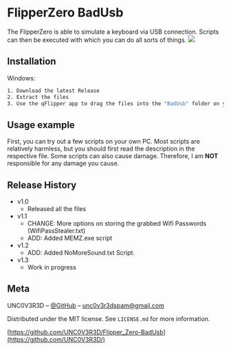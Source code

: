 # FlipperZero BadUsb
The FlipperZero is able to simulate a keyboard via USB connection.
Scripts can then be executed with which you can do all sorts of things.
![](header.png)

## Installation

Windows:

```sh
1. Download the latest Release 
2. Extract the files
3. Use the qFlipper app to drag the files into the "BadUsb" folder on your Flipper.
```

## Usage example

First, you can try out a few scripts on your own PC.
Most scripts are relatively harmless, but you should first read the description in the respective file.
Some scripts can also cause damage. Therefore, I am **NOT** responsible for any damage you cause.

## Release History

* v1.0
    * Released all the files
* v1.1
    * CHANGE: More options on storing the grabbed Wifi Passwords (WifiPassStealer.txt)
    * ADD: Added MEMZ.exe script
* v1.2
    * ADD: Added NoMoreSound.txt Script.
* v1.3
    * Work in progress

## Meta

UNC0V3R3D – [@GitHub](https://github.com/UNC0V3R3D) – unc0v3r3dspam@gmail.com

Distributed under the MIT license. See ``LICENSE.md`` for more information. 

[https://github.com/UNC0V3R3D/Flipper_Zero-BadUsb](https://github.com/UNC0V3R3D/)


[release]: https://github.com/UNC0V3R3D/Flipper_Zero-BadUsb/releases
